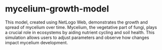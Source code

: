 # mycelium-growth-model
This model, created using NetLogo Web, demonstrates the growth and spread of mycelium over time. Mycelium, the vegetative part of fungi, plays a crucial role in ecosystems by aiding nutrient cycling and soil health. This simulation allows users to adjust parameters and observe how changes impact mycelium development. 
